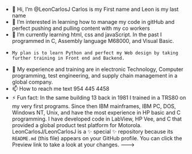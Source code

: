 
- 👋 Hi, I’m @LeonCarlosJ  Carlos is my First name and Leon is my last name
- 👀 I’m interested in learning how to manage my code in gitHub and perfect pushing and pulling content with my co workers
- 🌱 I’m currently learning html, css and javaScript. In the past I programmed in C, Assembly language M68000, and Visual Basic.
-     My plan is to learn Python and perfect my Web design by taking further training in Front end and Backend.
- 💞️ My experience and training are in electronic Technology, Computer programming, test engineering, and supply chain management in a global company. 
- 📫 How to reach me text 954 445 4458 
- ⚡ Fun fact: In the same building 13 back in 1981 I trained in a TRS80 on my very first programs.  Since then IBM mainframes, IBM PC, DOS, Windows NT, Unix, and have the most experience in HP basic and C programming. 
                I have developed code in LabView, HP Vee, and C that provided a global product test platform for Motorola. 
LeonCarlosJ/LeonCarlosJ is a ✨ special ✨ repository because its `README.md` (this file) appears on your GitHub profile.
You can click the Preview link to take a look at your changes.
--->
